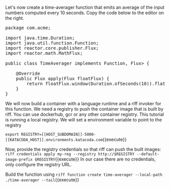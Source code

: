 Let's now create a time-averager function that emits an average of the input numbers computed every 10 seconds. Copy the code below to the editor on the right.
<pre class="file" data-filename="TimeAverager.java" data-target="replace">package com.acme;

import java.time.Duration;
import java.util.function.Function;
import reactor.core.publisher.Flux;
import reactor.math.MathFlux;

public class TimeAverager implements Function<Flux<Float>, Flux<Float>> {

	@Override
	public Flux<Float> apply(Flux<Float> floatFlux) {
		return floatFlux.window(Duration.ofSeconds(10)).flatMap(MathFlux::averageFloat);
	}
}
</pre>

We will now build a container with a language runtime and a riff invoker for this function. We need a registry to push the container image that is built by riff. You can use dockerhub, gcr or any other container registry. This tutorial is running a local registry. We will set a environment variable to point to the registry

`export REGISTRY=[[HOST_SUBDOMAIN]]-5000-[[KATACODA_HOST]].environments.katacoda.com`{{execute}}

Now, provide the registry credentials so that riff can push the built images:
`riff credentials apply my-reg --registry http://$REGISTRY --default-image-prefix $REGISTRY`{{execute}}
In our case there are no credentials, only configure the registry URL.

Build the function using `riff function create time-averager --local-path ./time-averager --tail`{{execute}}
